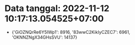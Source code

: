 # Data tanggal: 2022-11-12 10:17:13.054525+07:00

* {'GiOZNQrRe6Y5IWp1': 8916, '83wwC2KikIyCZEC7': 6961, 'OKNNZNgX34GHsSVU': 14137}
